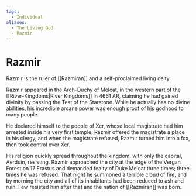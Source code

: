 ```yaml
---
tags:
  - Individual
aliases:
  - The Living God
  - Razmir
---
```

# Razmir
Razmir is the ruler of [[Razmiran]] and a self-proclaimed living deity.

Razmir appeared in the Arch-Duchy of Melcat, in the western part of the [[River-Kingdoms|River Kingdoms]] in 4661 AR, claiming he had gained divinity by passing the Test of the Starstone. While he actually has no divine abilities, his incredible arcane power was enough proof of his godhood to many people.

He declared himself to the people of Xer, whose local magistrate had him arrested inside his very first temple. Razmir offered the magistrate a place in his clergy, and when the magistrate refused, Razmir turned him into a fox, then took control over Xer.

His religion quickly spread throughout the kingdom, with only the capital, Aerduin, resisting. Razmir approached the city at the edge of the Vergan Forest on 17 Erastus and demanded fealty of Duke Melcat three times; three times he was refused. That night he summoned a terrible cloud of fire, and by morning the city and all of its inhabitants had been reduced to ash and ruin. Few resisted him after that and the nation of [[Razmiran]] was born.